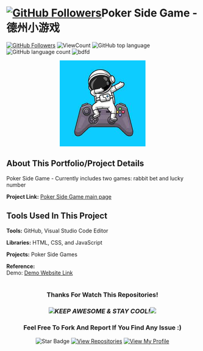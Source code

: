 # <a href="https://github.com/bdfd"><img height=40 src="https://cdn.jsdelivr.net/gh/bdfd/Personal_Image_Repo/4.Stamp/BDFD_Stamp.png" alt="GitHub Followers" /></a>Poker Side Game - 德州小游戏

<a href="https://github.com/bdfd"><img src="https://img.shields.io/github/followers/bdfd?label=Follow%20Me&logo=github" alt="GitHub Followers" /></a>
![ViewCount](https://views.whatilearened.today/views/github/BDFDPortfolio/Game00_Side-Game-Home-Page.svg?cache=remove)
![GitHub top language](https://img.shields.io/github/languages/top/BDFDPortfolio/Game00_Side-Game-Home-Page?style=flat)
![GitHub language count](https://img.shields.io/github/languages/count/BDFDPortfolio/Game00_Side-Game-Home-Page?style=flat)
<img height=20 src="https://cdn.jsdelivr.net/gh/bdfd/Personal_Image_Repo/7.Color-Icon/Status/Finish.svg" alt="bdfd" />

<div align="center">
    <img src="images/demo.jpg" alt="Logo" width="225" height="225">
</div>

## About This Portfolio/Project Details

Poker Side Game - Currently includes two games: rabbit bet and lucky number

**Project Link:** [Poker Side Game main page](https://www.bdfd.cf)

## Tools Used In This Project

**Tools:** GitHub, Visual Studio Code Editor

**Libraries:** HTML, CSS, and JavaScript

**Projects:** Poker Side Games

**Reference:**  
Demo: <a href="https://www.bdfd.cf">Demo Website Link</a>  
 <br>

<div align="center">

### Thanks For Watch This Repositories!

### <img src="https://media.giphy.com/media/WUlplcMpOCEmTGBtBW/giphy.gif" width="30"><i>KEEP AWESOME & STAY COOL!</i><img src="https://media.giphy.com/media/WUlplcMpOCEmTGBtBW/giphy.gif" width="30">

### Feel Free To Fork And Report If You Find Any Issue :)

![Star Badge](https://img.shields.io/static/v1?label=%F0%9F%8C%9F&message=If%20Useful&style=style=flat&color=BC4E99)
[![View Repositories](https://img.shields.io/badge/View-My_Repositories-blue?logo=GitHub)](https://github.com/bdfd?tab=repositories)
[![View My Profile](https://img.shields.io/badge/View-My_Profile-green?logo=GitHub)](https://github.com/bdfd)

</div>
